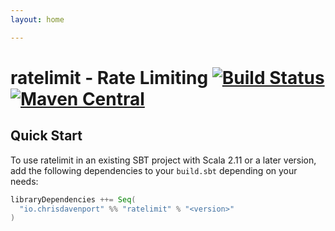 ```yaml
---
layout: home

---
```


# ratelimit - Rate Limiting [![Build Status](https://travis-ci.com/ChristopherDavenport/ratelimit.svg?branch=master)](https://travis-ci.com/ChristopherDavenport/ratelimit) [![Maven Central](https://maven-badges.herokuapp.com/maven-central/io.chrisdavenport/ratelimit_2.12/badge.svg)](https://maven-badges.herokuapp.com/maven-central/io.chrisdavenport/ratelimit_2.12)

## Quick Start

To use ratelimit in an existing SBT project with Scala 2.11 or a later version, add the following dependencies to your
`build.sbt` depending on your needs:

```scala
libraryDependencies ++= Seq(
  "io.chrisdavenport" %% "ratelimit" % "<version>"
)
```